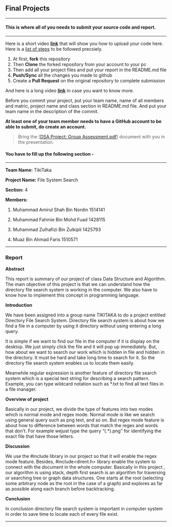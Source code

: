 ## Final Projects
----
#### This is where all of you needs to submit your source code and report.
----

Here is a short video **[link](https://www.youtube.com/watch?v=XdhuWDdu-rk)** that will show you how to upload your code here. Here is a [list of steps](https://education.github.com/guide/forks#3-completing-assignments) to be followed precsiely.

>
  1. At first, **fork** this repository
  2. Then **Clone** the forked repository from your account to your pc
  3. Then add all your project files and put your report in the README.md file
  4. **Push/Sync** all the changes you made to github
  5. Create a **Pull Request** on the original repository to complete submission

And here is a long video **[link](https://www.youtube.com/watch?v=73I5dRucCds)** in case you want to know more.

Before you commit your project, put your team name, name of all members and matric, project name and class section in README.md file. And put your team name in the description of the commit.

**At least one of your team member needs to have a GitHub account to be able to submit, do create an account.**

> Bring the [[DSA Project: Group Assessment.pdf](https://github.com/iium-dsa-tutorial/final-projects/blob/master/DSA%20Project-Group%20Assessment.pdf )] document with you in the presentation.

#### You have to fill up the following section - 
----

**Team Name:** TikiTaka

**Project Name:** File System Search

**Section:** 4

**Members:**

  1. Muhammad Amirul Shah Bin Nordin 1514141
  
  2. Muhammad Fahmie Bin Mohd Fuad 1428115
  
  3. Muhammad Zulhafizi Bin Zulkipli 1425793
  
  4. Muaz Bin Ahmad Faris 1510571
  
----

### Report

**Abstract**

This report is summary of our project of class Data Structure and Algorithm. The main objective of this project is that we can understand how the directory file search system is working in the computer. We also have to know how to implement this concept in programming language.

**Introduction**

We have been assigned into a group name TIKITAKA to do a project entitled Directory File Search System. Directory file search system is about how we find a file in a computer by using it directory without using entering a long query. 

It is simple if we want to find our file in the computer if it is display on the desktop. We just simply click the file and it will pop up immediately. But, how about we want to search our work which is hidden in file and hidden in the directory. It must be hard and take long time to search for it. So the directory file search system enables us to locate them easily.

Meanwhile regular expression is another feature of directory file search system which is a special text string for describing a search pattern. Example, you can type wildcard notation such as *.txt to find all text files in a file manager.

**Overview  of project**

Basically  in our project, we divide the type of features into two modes which is normal mode and regex mode. Normal mode is like we search using general query such as png text, and so on.
But regex mode feature is about how to difference between words that match the regex and words that don’t. For example wejust type the query “(.*).png” for identifying the exact file that have those letters.

**Discussion**

We use the #include<regex> library in our project so that it will enable the regex mode feature. Besides, #include<dirent.h> library enable the system to connect with the document in the whole computer. Basically in this project , our algorithm is using stack, depth first search is an algorithm for traversing or searching tree or graph data structures. One starts at the root (selecting some arbitrary node as the root in the case of a graph) and explores as far as possible along each branch before backtracking.

**Conclusion**

In conclusion directory file search system is important in computer system in order to save time to locate each of every file exist.

----

